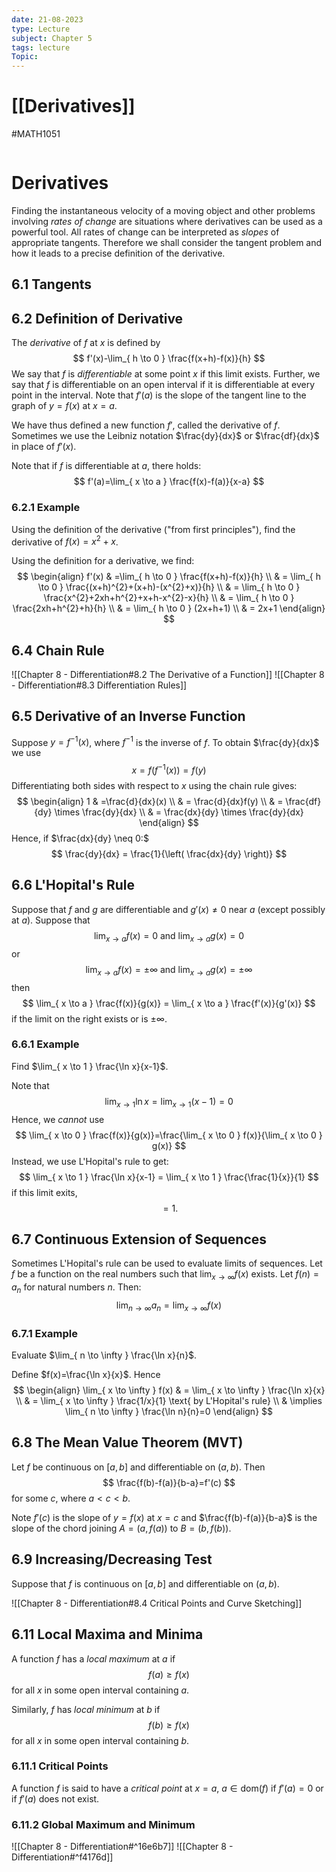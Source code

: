 ```yaml
---
date: 21-08-2023
type: Lecture
subject: Chapter 5
tags: lecture
Topic:
---
```

# [[Derivatives]]
#MATH1051

```toc
```

# Derivatives

Finding the instantaneous velocity of a moving object and other problems involving *rates of change* are situations where derivatives can be used as a powerful tool. All rates of change can be interpreted as *slopes* of appropriate tangents. Therefore we shall consider the tangent problem and how it leads to a precise definition of the derivative.

## 6.1 Tangents

## 6.2 Definition of Derivative

The *derivative* of $f$ at $x$ is defined by 
$$
f'(x)-\lim_{ h \to 0 } \frac{f(x+h)-f(x)}{h}
$$
We say that $f$ is *differentiable* at some point $x$ if this limit exists. Further, we say that $f$ is differentiable on an open interval if it is differentiable at every point in the interval. Note that $f'(a)$ is the slope of the tangent line to the graph of $y=f(x)$ at $x=a.$

We have thus defined a new function $f'$, called the derivative of $f$. Sometimes we use the Leibniz notation $\frac{dy}{dx}$ or $\frac{df}{dx}$ in place of $f'(x).$

Note that if $f$ is differentiable at $a$, there holds:
$$
f'(a)=\lim_{ x \to a } \frac{f(x)-f(a)}{x-a}
$$

### 6.2.1 Example

Using the definition of the derivative ("from first principles"), find the derivative of $f(x)=x^{2}+x$.

Using the definition for a derivative, we find:
$$
\begin{align}
f'(x) & =\lim_{ h \to 0 } \frac{f(x+h)-f(x)}{h} \\
  & = \lim_{ h \to 0 } \frac{(x+h)^{2}+(x+h)-(x^{2}+x)}{h} \\
  & = \lim_{ h \to 0 } \frac{x^{2}+2xh+h^{2}+x+h-x^{2}-x}{h} \\
  & = \lim_{  h \to 0 } \frac{2xh+h^{2}+h}{h} \\
  & = \lim_{ h \to 0 } (2x+h+1) \\
  & = 2x+1
\end{align}
$$
## 6.4 Chain Rule

![[Chapter 8 - Differentiation#8.2 The Derivative of a Function]]
![[Chapter 8 - Differentiation#8.3 Differentiation Rules]]
## 6.5 Derivative of an Inverse Function

Suppose $y=f^{-1}(x)$, where $f^{-1}$ is the inverse of $f$. To obtain $\frac{dy}{dx}$ we use 
$$
x=f(f^{-1}(x))=f(y)
$$
Differentiating both sides with respect to $x$ using the chain rule gives:
$$
\begin{align}
1 & =\frac{d}{dx}(x)  \\
  & = \frac{d}{dx}f(y) \\
  & = \frac{df}{dy} \times \frac{dy}{dx}  \\
  & = \frac{dx}{dy} \times \frac{dy}{dx}
\end{align}
$$
Hence, if $\frac{dx}{dy} \neq 0:$
$$
\frac{dy}{dx} = \frac{1}{\left( \frac{dx}{dy} \right)}
$$
## 6.6 L'Hopital's Rule

Suppose that $f$ and $g$ are differentiable and $g'(x)\neq 0$ near $a$ (except possibly at $a$). Suppose that
$$
\lim_{ x \to a } f(x)=0  \text{ and } \lim_{ x \to a } g(x)=0
$$
or
$$
\lim_{ x \to a } f(x)=\pm \infty \text{ and } \lim_{  x \to a } g(x)=\pm \infty
$$
then
$$
\lim_{ x \to a } \frac{f(x)}{g(x)} = \lim_{ x \to a } \frac{f'(x)}{g'(x)}
$$
if the limit on the right exists or is $\pm \infty$.

### 6.6.1 Example

Find $\lim_{ x \to 1 } \frac{\ln x}{x-1}$.

Note that 
$$
\lim_{ x \to 1 } \ln x = \lim_{ x \to 1 } (x-1)=0
$$
Hence, we *cannot* use
$$
\lim_{ x \to 0 } \frac{f(x)}{g(x)}=\frac{\lim_{ x \to 0 } f(x)}{\lim_{ x \to 0 } g(x)}
$$
Instead, we use L'Hopital's rule to get:
$$
\lim_{ x \to 1 } \frac{\ln x}{x-1} = \lim_{ x \to 1 } \frac{\frac{1}{x}}{1}
$$
if this limit exits,
$$
=1.
$$
## 6.7 Continuous Extension of Sequences

Sometimes L'Hopital's rule can be used to evaluate limits of sequences. Let $f$ be a function on the real numbers such that $\lim_{ x \to \infty }f(x)$ exists. Let $f(n)=a_{n}$ for natural numbers $n$. Then:
$$
\lim_{ n \to \infty } a_{n} = \lim_{ x \to \infty } f(x)
$$
### 6.7.1 Example

Evaluate $\lim_{ n \to \infty } \frac{\ln x}{n}$.

Define $f(x)=\frac{\ln x}{x}$. Hence
$$
\begin{align}
\lim_{ x \to \infty } f(x)  & = \lim_{ x \to \infty } \frac{\ln x}{x} \\
  & = \lim_{ x \to \infty } \frac{1/x}{1} \text{ by L'Hopital's rule} \\
  & \implies \lim_{ n \to \infty } \frac{\ln n}{n}=0
\end{align}
$$
## 6.8 The Mean Value Theorem (MVT)

Let $f$ be continuous on $[a,b]$ and differentiable on $(a,b)$. Then
$$
\frac{f(b)-f(a)}{b-a}=f'(c)
$$
for some $c$, where $a<c<b$.

Note $f'(c)$ is the slope of $y=f(x)$ at $x=c$ and $\frac{f(b)-f(a)}{b-a}$ is the slope of the chord joining $A=(a,f(a))$ to $B=(b,f(b))$.

## 6.9 Increasing/Decreasing Test

Suppose that $f$ is continuous on $[a,b]$ and differentiable on $(a,b)$.

![[Chapter 8 - Differentiation#8.4 Critical Points and Curve Sketching]]

## 6.11 Local Maxima and Minima

A function $f$ has a *local maximum* at $a$ if 
$$
f(a)\geq f(x)
$$
for all $x$ in some open interval containing $a$.

Similarly, $f$ has *local minimum* at $b$ if 
$$
f(b)\geq f(x)
$$
for all $x$ in some open interval containing $b$.

### 6.11.1 Critical Points

A function $f$ is said to have a *critical point* at $x=a$, $a \in \text{dom}(f)$ if $f'(a)=0$ or if $f'(a)$ does not exist.

### 6.11.2 Global Maximum and Minimum

![[Chapter 8 - Differentiation#^16e6b7]]
![[Chapter 8 - Differentiation#^f4176d]]

